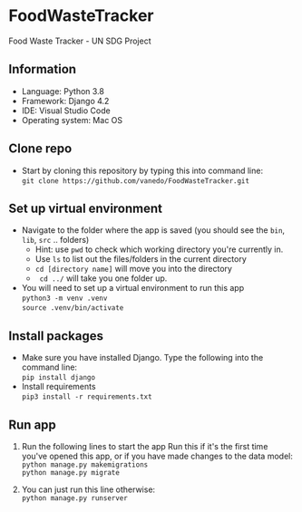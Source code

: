 # FoodWasteTracker
Food Waste Tracker - UN SDG Project

## Information
* Language: Python 3.8
* Framework: Django 4.2
* IDE: Visual Studio Code
* Operating system: Mac OS

## Clone repo
* Start by cloning this repository by typing this into command line:\
 `git clone https://github.com/vanedo/FoodWasteTracker.git`

## Set up virtual environment
* Navigate to the folder where the app is saved (you should see the `bin`, `lib`, `src` .. folders)
  * Hint: use `pwd` to check which working directory you're currently in.
  * Use `ls` to list out the files/folders in the current directory
  * `cd [directory name]` will move you into the directory
  * ` cd ../` will take you one folder up.
* You will need to set up a virtual environment to run this app \
`python3 -m venv .venv`
\
`source .venv/bin/activate`

## Install packages
* Make sure you have installed Django. Type the following into the command line:\
`pip install django`
* Install requirements \
`pip3 install -r requirements.txt`

## Run app
1. Run the following lines to start the app
Run this if it's the first time you've opened this app, or if you have made changes to the data model: \
`python manage.py makemigrations`
\
`python manage.py migrate`

2. You can just run this line otherwise:\
`python manage.py runserver`
